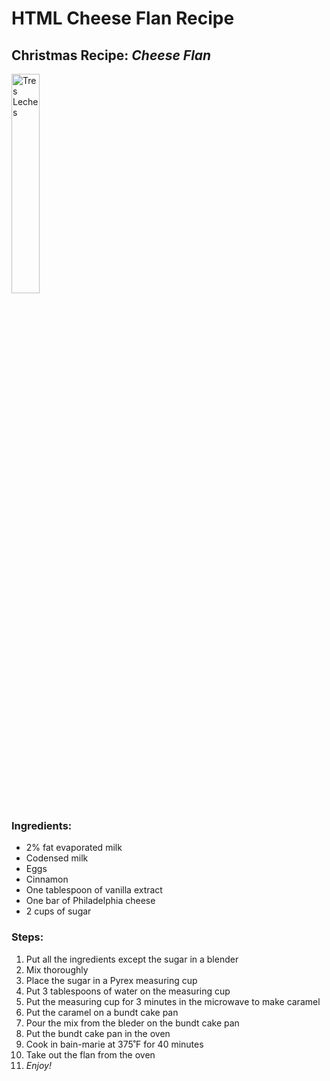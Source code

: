 <h1> HTML Cheese Flan Recipe </h1>
<h2> Christmas Recipe: <i>Cheese Flan </i> </h2> 

<img src="https://external-content.duckduckgo.com/iu/?u=https%3A%2F%2F4.bp.blogspot.com%2F-uCHNrOrfKg0%2FWw17XDIn23I%2FAAAAAAAAPy4%2FOza0GPjB91Q3Hfy50rKlZoczSd7-ciYBwCLcBGAs%2Fs1600%2FFlan-de-queso-portad.jpg&f=1&nofb=1"
title="Tres Leches"
width="30%"
height="30%" />
            
<h3> <b>Ingredients:</b> </h3>

<ul>
            <li>2% fat evaporated milk</li>
            <img        src="https://external-content.duckduckgo.com/iu/?u=https%3A%2F%2Ftse1.mm.bing.net%2Fth%3Fid%3DOIP.BAXtpzfy6G_1nVPjGC0LDQHaHa%26pid%3DApi&f=1"
                 title=""
                 width=""
                 height="" />
            <li>Codensed milk</li>
            <img        src="https://external-content.duckduckgo.com/iu/?u=https%3A%2F%2Ftse3.mm.bing.net%2Fth%3Fid%3DOIP.XpLrlCOkl7egfxUvACzRdAHaHa%26pid%3DApi&f=1"
                 title=""
                 width=""
                 height="" />
            <li>Eggs</li>  
            <img        src="https://external-content.duckduckgo.com/iu/?u=https%3A%2F%2Fwww.amodernhomestead.com%2Fwp-content%2Fuploads%2F2016%2F06%2FEgg-Freshness-Test-Featured.jpg&f=1&nofb=1"
                 title=""
                 width=""
                 height="" />            
            <li>Cinnamon</li>
            <img        src="https://external-content.duckduckgo.com/iu/?u=https%3A%2F%2Fimages.indianexpress.com%2F2018%2F09%2Fcinnamon-dreamstime.jpg&f=1&nofb=1"
                 title=""
                 width=""
                 height="" />            
            <li>One tablespoon of vanilla extract</li>
            <img        src="https://external-content.duckduckgo.com/iu/?u=http%3A%2F%2Fcdn-image.myrecipes.com%2Fsites%2Fdefault%2Ffiles%2Fstyles%2Fmedium_2x%2Fpublic%2Fimage%2Fgalleries%2F08%2F7ww-vanilla-mr-gallery-x.jpg%3Fitok%3D-xnTYjvp&f=1&nofb=1"
                 title=""
                 width=""
                 height="" />
            <li>One bar of Philadelphia cheese</li>
            <img        src="https://external-content.duckduckgo.com/iu/?u=https%3A%2F%2Fwww.prestofreshgrocery.com%2Fmedia%2Fcatalog%2Fproduct%2Fcache%2F1%2Fimage%2F800x800%2F9df78eab33525d08d6e5fb8d27136e95%2F0%2F2%2F021000612239-bi-01.54.jpg&f=1&nofb=1"
                 title=""
                 width=""
                 height="" />
            <li>2 cups of sugar</li>
             <img        src="https://external-content.duckduckgo.com/iu/?u=https%3A%2F%2Ftse1.mm.bing.net%2Fth%3Fid%3DOIP.5W-X-g5j7w8ESvynWzMhtQHaGm%26pid%3DApi&f=1"
                 title=""
                 width=""
                 height="" />
            
</ul>

<h3> <b>Steps:</b> </h3>

<ol>
            <li>Put all the ingredients except the sugar in a blender</li>
            <li>Mix thoroughly</li>
            <li>Place the sugar in a Pyrex measuring cup</li>
            <li>Put 3 tablespoons of water on the measuring cup</li>
            <li>Put the measuring cup for 3 minutes in the microwave to make caramel</li>
            <li>Put the caramel on a bundt cake pan</li>
            <li>Pour the mix from the bleder on the bundt cake pan</li>
            <li>Put the bundt cake pan in the oven</li> 
            <li>Cook in bain-marie at 375˚F for 40 minutes</li>
            <li>Take out the flan from the oven</li>
            <li><i>Enjoy!</i></li>
</ol>
